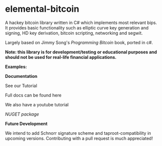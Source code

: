 # elemental-bitcoin

A hackey bitcoin library written in C# which implements most relevant bips. It provides basic functionality such as elliptic curve key
generation and signing, HD key derivation, bitcoin scripting, networking and segwit. 

Largely based on Jimmy Song's *Programming Bitcoin* book, ported in c#.


**Note: this library is for development/testing or educational purposes and should not be used for real-life financial applications.**


**Examples:**



**Documentation**

See our Tutorial 

Full docs can be found here

We also have a youtube tutorial

*NUGET package*

**Future Development**

We intend to add Schnorr signature scheme and taproot-compatibility in upcoming versions. 
Contributing with a pull request is much appreciated!
